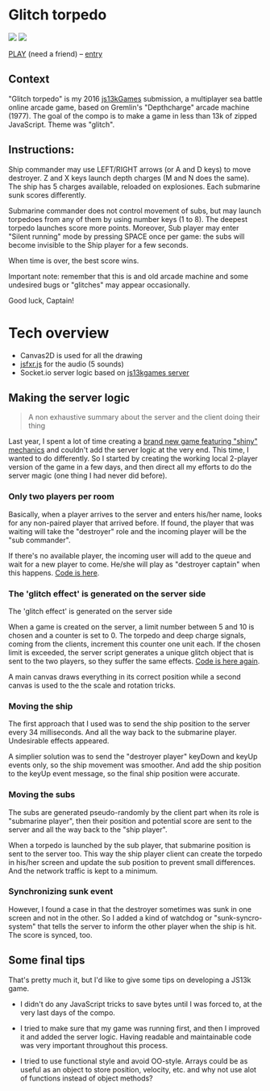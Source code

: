 # Glitch torpedo
[![](https://img.shields.io/badge/js13kGames-2016-green.svg)](http://js13kgames.com/) [![](https://img.shields.io/badge/server-%234-blue.svg)](http://2016.js13kgames.com/#winners-server)

[PLAY](https://glitch-torpedo.herokuapp.com/) (need a friend) – [entry](http://js13kgames.com/entries/glitch-torpedo)

## Context

"Glitch torpedo" is my 2016 [js13kGames](http://js13kgames.com/entries/2016) submission, a multiplayer sea battle online arcade game, based on Gremlin's "Depthcharge" arcade machine (1977). 
The goal of the compo is to make a game in less than 13k of zipped JavaScript. Theme was "glitch". 

## Instructions:

Ship commander may use LEFT/RIGHT arrows (or A and D keys) to move destroyer. 
Z and X keys launch depth charges (M and N does the same).
The ship has 5 charges available, reloaded on explosiones.
Each submarine sunk scores differently.

Submarine commander does not control movement of subs, but may launch torpedoes from
any of them by using number keys (1 to 8). The deepest torpedo launches score more points.
Moreover, Sub player may enter "Silent running" mode by pressing SPACE once per game: 
the subs will become invisible to the Ship player for a few seconds.

When time is over, the best score wins.

Important note: remember that this is and old arcade machine and some undesired bugs or
"glitches" may appear occasionally.

Good luck, Captain!

# Tech overview

- Canvas2D is used for all the drawing
- [jsfxr.js](https://github.com/mneubrand/jsfxr) for the audio (5 sounds)
- Socket.io server logic based on [js13kgames server](https://github.com/js13kGames/js13kserver)

## Making the server logic

> A non exhaustive summary about the server and the client doing their thing

Last year, I spent a lot of time creating a [brand new game featuring "shiny" mechanics](http://js13kgames.com/entries/battle-of-mages-in-the-unireverse) and couldn't add the server logic at the very end.
This time, I wanted to do differently. So I started by creating the working local 2-player version of the game in a few days, and then direct all my efforts to do the server magic (one thing I had never did before). 

### Only two players per room

Basically, when a player arrives to the server and enters his/her name, looks for any non-paired player that arrived before. If found, the player that was waiting will take the "destroyer" role and the incoming player will be the "sub commander".

If there's no available player, the incoming user will add to the queue and wait for a new player to come. He/she will play as "destroyer captain" when this happens. [Code is here](public/server_noCompress.js).

### The 'glitch effect' is generated on the server side

The 'glitch effect' is generated on the server side

When a game is created on the server, a limit number between 5 and 10 is chosen and a counter is set to 0. The torpedo and deep charge signals, coming from the clients, increment this counter one unit each. If the chosen limit is exceeded, the server script generates a unique glitch object that is sent to the two players, so they suffer the same effects. [Code is here again](public/server_noCompress.js).

A main canvas draws everything in its correct position while a second canvas is used to the the scale and rotation tricks.

### Moving the ship

The first approach that I used was to send the ship position to the server every 34 milliseconds. And all the way back to the submarine player. Undesirable effects appeared.

A simplier solution was to send the "destroyer player" keyDown and keyUp events only, so the ship movement was smoother. And add the ship position to the keyUp event message, so the final ship position were accurate.

### Moving the subs

The subs are generated pseudo-randomly by the client part when its role is "submarine player", then their position and potential score are sent to the server and all the way back to the "ship player".

When a torpedo is launched by the sub player, that submarine position is sent to the server too. This way the ship player client can create the torpedo in his/her screen and update the sub position to prevent small differences. And the network traffic is kept to a minimum.

### Synchronizing sunk event

However, I found a case in that the destroyer sometimes was sunk in one screen and not in the other. So I added a kind of watchdog or "sunk-syncro-system" that tells the server to inform the other player when the ship is hit. The score is synced, too.

## Some final tips

That's pretty much it, but I'd like to give some tips on developing a JS13k game.

- I didn't do any JavaScript tricks to save bytes until I was forced to, at the very last days of the compo. 

- I tried to make sure that my game was running first, and then I improved it and added the server logic. Having readable and maintainable code was very important throughout this process.

- I tried to use functional style and avoid OO-style. Arrays could be as useful as an object to store position, velocity, etc. and why not use alot of functions instead of object methods?
